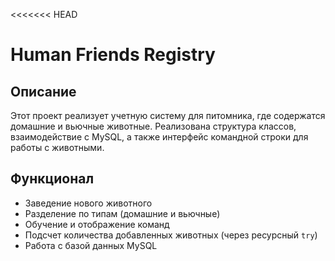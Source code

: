 <<<<<<< HEAD
# Human Friends Registry 

## Описание

Этот проект реализует учетную систему для питомника, где содержатся домашние и вьючные животные. Реализована структура классов, взаимодействие с MySQL, а также интерфейс командной строки для работы с животными.

## Функционал

- Заведение нового животного
- Разделение по типам (домашние и вьючные)
- Обучение и отображение команд
- Подсчет количества добавленных животных (через ресурсный `try`)
- Работа с базой данных MySQL
